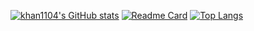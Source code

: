 [![khan1104's GitHub stats](https://github-readme-stats.vercel.app/api?username=khanh1104)](https://github.com/anuraghazra/github-readme-stats&show_icons=true)
[![Readme Card](https://github-readme-stats.vercel.app/api/pin/?username=khanh1104&repo=pyleaf-ide)](https://github.com/anuraghazra/github-readme-stats&show_icons=true)
[![Top Langs](https://github-readme-stats.vercel.app/api/top-langs/?username=khanh1104&langs_count=10)](https://github.com/anuraghazra/github-readme-stats&show_icons=true)
